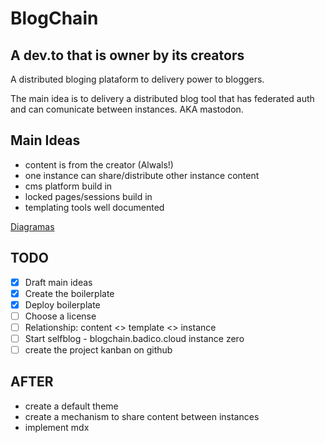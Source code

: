 # BlogChain
A dev.to that is owner by its creators
---------

A distributed bloging plataform to delivery power to bloggers.

The main idea is to delivery a distributed blog tool that has federated auth and can comunicate between instances. AKA mastodon.

## Main Ideas
- content is from the creator (Alwals!)
- one instance can share/distribute other instance content
- cms platform build in
- locked pages/sessions build in
- templating tools well documented


[Diagramas](https://www.figma.com/file/Ekluf5XdACNPveQJUsXs10/BlogChain---diagrams?type=whiteboard&node-id=0%3A1&t=CD00uNJI0bIV2I5d-1)


## TODO
- [x] Draft main ideas
- [x] Create the boilerplate
- [x] Deploy boilerplate
- [ ] Choose a license
- [ ] Relationship: content <> template <> instance
- [ ] Start selfblog - blogchain.badico.cloud instance zero
- [ ] create the project kanban on github

## AFTER
- create a default theme
- create a mechanism to share content between instances
- implement mdx


